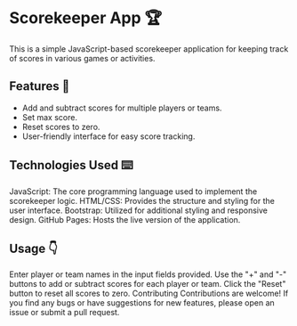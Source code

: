 # Scorekeeper App 🏆
This is a simple JavaScript-based scorekeeper application for keeping track of scores in various games or activities.

## Features 🔎
- Add and subtract scores for multiple players or teams.
- Set max score.
- Reset scores to zero.
- User-friendly interface for easy score tracking.
  
## Technologies Used ⌨️
JavaScript: The core programming language used to implement the scorekeeper logic.
HTML/CSS: Provides the structure and styling for the user interface.
Bootstrap: Utilized for additional styling and responsive design.
GitHub Pages: Hosts the live version of the application.

## Usage 👇
Enter player or team names in the input fields provided.
Use the "+" and "-" buttons to add or subtract scores for each player or team.
Click the "Reset" button to reset all scores to zero.
Contributing
Contributions are welcome! If you find any bugs or have suggestions for new features, please open an issue or submit a pull request.

